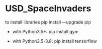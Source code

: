 # USD_SpaceInvaders

to install libraries
pip install --upgrade pip
- with Python3.5+:
  pip install gym

- with Python3.5-3.8:
  pip install tensorflow
